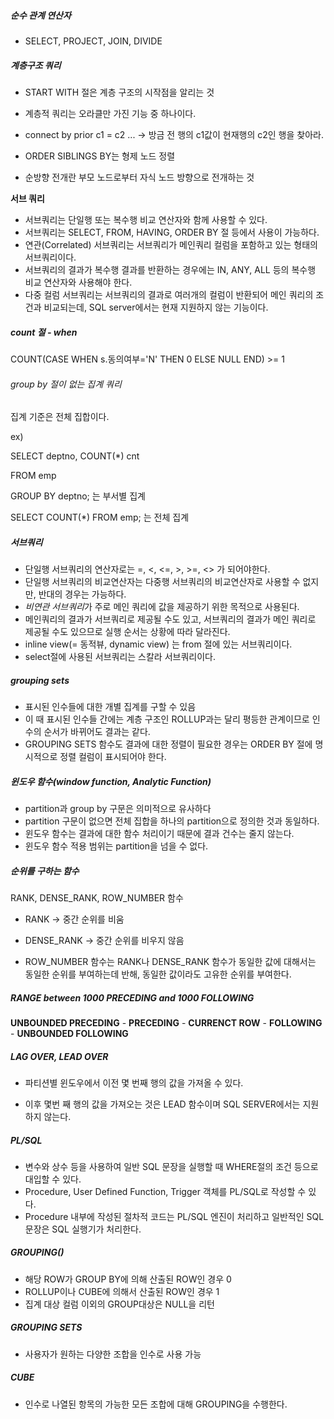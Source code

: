 ##### 순수 관계 연산자

- SELECT, PROJECT, JOIN, DIVIDE

##### 계층구조 쿼리

- START WITH 절은 계층 구조의 시작점을 알리는 것

- 계층적 쿼리는 오라클만 가진 기능 중 하나이다.

- connect by prior c1 = c2 ... -> 방금 전 행의 c1값이 현재행의 c2인 행을 찾아라.

- ORDER SIBLINGS BY는 형제 노드 정렬

- 순방향 전개란 부모 노드로부터 자식 노드 방향으로 전개하는 것

  

**서브 쿼리** 

- 서브쿼리는 단일행 또는 복수행 비교 연산자와 함께 사용할 수 있다.
- 서브쿼리는 SELECT, FROM, HAVING, ORDER BY 절 등에서 사용이 가능하다.
- 연관(Correlated) 서브쿼리는 서브쿼리가 메인쿼리 컬럼을 포함하고 있는 형태의 서브쿼리이다.
- 서브쿼리의 결과가 복수행 결과를 반환하는 경우에는 IN, ANY, ALL 등의 복수행 비교 연산자와 사용해야 한다.
- 다중 컬럼 서브쿼리는 서브쿼리의 결과로 여러개의 컬럼이 반환되어 메인 쿼리의 조건과 비교되는데, SQL server에서는 현재 지원하지 않는 기능이다.



##### count 절 - when

COUNT(CASE WHEN s.동의여부='N' THEN 0 ELSE NULL END) >= 1



###### group by 절이 없는 집계 쿼리

집계 기준은 전체 집합이다.

ex) 

SELECT deptno, COUNT(*) cnt

 FROM emp 

GROUP BY deptno; 는 부서별 집계

SELECT COUNT(*) FROM emp; 는 전체 집계



##### 서브쿼리

- 단일행 서브쿼리의 연산자로는 =, <, <=, >, >=, <> 가 되어야한다.
- 단일행 서브쿼리의 비교연산자는 다중행 서브쿼리의 비교연산자로 사용할 수 없지만, 반대의 경우는 가능하다.
- *비연관 서브쿼리*가 주로 메인 쿼리에 값을 제공하기 위한 목적으로 사용된다.
- 메인쿼리의 결과가 서브쿼리로 제공될 수도 있고, 서브쿼리의 결과가 메인 쿼리로 제공될 수도 있으므로 실행 순서는 상황에 따라 달라진다.
- inline view(= 동적뷰, dynamic view) 는 from 절에 있는 서브쿼리이다.
- select절에 사용된 서브쿼리는 스칼라 서브쿼리이다.



##### grouping sets

- 표시된 인수들에 대한 개별 집계를 구할 수 있음
- 이 때 표시된 인수들 간에는 계층 구조인 ROLLUP과는 달리 평등한 관계이므로 인수의 순서가 바뀌어도 결과는 같다.
- GROUPING SETS 함수도 결과에 대한 정렬이 필요한 경우는 ORDER BY 절에 명시적으로 정렬 컬럼이 표시되어야 한다. 



##### 윈도우 함수(window function, Analytic Function)

- partition과 group by 구문은 의미적으로 유사하다
- partition 구문이 없으면 전체 집합을 하나의 partition으로 정의한 것과 동일하다.
- 윈도우 함수는 결과에 대한 함수 처리이기 때문에 결과 건수는 줄지 않는다.
- 윈도우 함수 적용 범위는 partition을 넘을 수 없다. 



##### 순위를 구하는 함수

RANK, DENSE_RANK, ROW_NUMBER 함수 

- RANK -> 중간 순위를 비움
- DENSE_RANK -> 중간 순위를 비우지 않음

- ROW_NUMBER 함수는 RANK나 DENSE_RANK 함수가 동일한 값에 대해서는 동일한 순위를 부여하는데 반해, 동일한 값이라도 고유한 순위를 부여한다.



##### RANGE between 1000 PRECEDING and 1000 FOLLOWING

**UNBOUNDED PRECEDING** - **PRECEDING** - **CURRENCT ROW** - **FOLLOWING** - **UNBOUNDED FOLLOWING**



##### LAG OVER, LEAD OVER

- 파티션별 윈도우에서 이전 몇 번째 행의 값을 가져올 수 있다. 

- 이후 몇번 째 행의 값을 가져오는 것은 LEAD 함수이며 SQL SERVER에서는 지원하지 않는다.



##### PL/SQL

- 변수와 상수 등을 사용하여 일반 SQL 문장을 실행할 때 WHERE절의 조건 등으로 대입할 수 있다.
- Procedure, User Defined Function, Trigger 객체를 PL/SQL로 작성할 수 있다.
- Procedure 내부에 작성된 절차적 코드는 PL/SQL 엔진이 처리하고 일반적인 SQL 문장은 SQL 실행기가 처리한다. 



##### GROUPING()

- 해당 ROW가 GROUP BY에 의해 산출된 ROW인 경우 0
- ROLLUP이나 CUBE에 의해서 산출된 ROW인 경우 1
- 집계 대상 컬럼 이외의 GROUP대상은 NULL을 리턴



##### GROUPING SETS

- 사용자가 원하는 다양한 조합을 인수로 사용 가능

##### CUBE

- 인수로 나열된 항목의 가능한 모든 조합에 대해 GROUPING을 수행한다.

